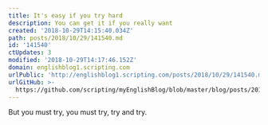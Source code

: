 ```yaml
---
title: It's easy if you try hard
description: You can get it if you really want
created: '2018-10-29T14:15:40.034Z'
path: posts/2018/10/29/141540.md
id: '141540'
ctUpdates: 3
modified: '2018-10-29T14:17:46.152Z'
domain: englishblog1.scripting.com
urlPublic: 'http://englishblog1.scripting.com/posts/2018/10/29/141540.md'
urlGitHub: >-
  https://github.com/scripting/myEnglishBlog/blob/master/blog/posts/2018/10/29/141540.md
---
```

But you must try, you must try, try and try.